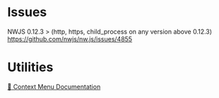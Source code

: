 # Issues
 NWJS 0.12.3 > (http, https, child_process on any version above 0.12.3)
 https://github.com/nwjs/nw.js/issues/4855


# Utilities

[📜 Context Menu Documentation](/docs/ContextMenu.md)
